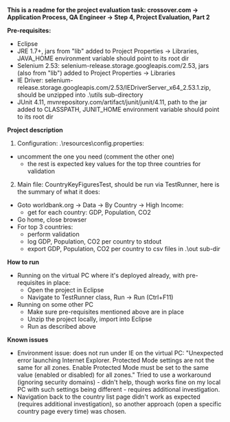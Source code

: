 **This is a readme for the project evaluation task: crossover.com -> Application Process, QA Engineer -> Step 4, Project Evaluation, Part 2**

**Pre-requisites:**
* Eclipse
* JRE 1.7+, jars from "lib" added to Project Properties -> Libraries, JAVA_HOME environment variable should point to its root dir
* Selenium 2.53: selenium-release.storage.googleapis.com/2.53, jars (also from "lib") added to Project Properties -> Libraries
* IE Driver: selenium-release.storage.googleapis.com/2.53/IEDriverServer_x64_2.53.1.zip, should be unzipped into .\utils sub-directory
* JUnit 4.11, mvnrepository.com/artifact/junit/junit/4.11, path to the jar added to CLASSPATH, JUNIT_HOME environment variable should point to its root dir

**Project description**

1) Configuration: .\resources\config.properties:
* uncomment the one you need (comment the other one)
  - the rest is expected key values for the top three countries for validation 

2) Main file: CountryKeyFiguresTest, should be run via TestRunner, here is the summary of what it does:
  -  Goto worldbank.org -> Data -> By Country -> High Income:
     - get for each country: GDP, Population, CO2
  - Go home, close browser
  - For top 3 countries:
     - perform validation 
     - log GDP, Population, CO2 per country to stdout
     - export GDP, Population, CO2 per country to csv files in .\out sub-dir   

**How to run**
* Running on the virtual PC where it's deployed already, with pre-requisites in place:
  - Open the project in Eclipse
  - Navigate to TestRunner class, Run -> Run (Ctrl+F11)
* Running on some other PC
  - Make sure pre-requisites mentioned above are in place
  - Unzip the project locally, import into Eclipse
  - Run as described above
                      
**Known issues**
* Environment issue: does not run under IE on the virtual PC: 
"Unexpected error launching Internet Explorer. Protected Mode settings are not the same for all zones. 
Enable Protected Mode must be set to the same value (enabled or disabled) for all zones."
Tried to use a workaround (ignoring security domains) - didn't help, though works fine on my local PC with such settings being different - requires additional 
investigation. 
* Navigation back to the country list page didn't work as expected (requires additional investigation), so another approach (open a specific country page
every time) was chosen.
